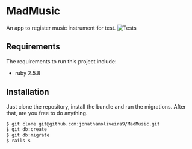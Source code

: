 # MadMusic
An app to register music instrument for test.
![Tests](https://github.com/jonathanoliveira9/MadMusic/workflows/CI/badge.svg)

## Requirements

The requirements to run this project include:
* ruby 2.5.8

## Installation

Just clone the repository, install the bundle and run the migrations. After that, are you free to do anything.
``` bash
$ git clone git@github.com:jonathanoliveira9/MadMusic.git
$ git db:create
$ git db:migrate
$ rails s
